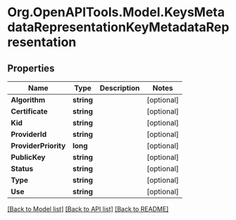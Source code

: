 # Org.OpenAPITools.Model.KeysMetadataRepresentationKeyMetadataRepresentation

## Properties

Name | Type | Description | Notes
------------ | ------------- | ------------- | -------------
**Algorithm** | **string** |  | [optional] 
**Certificate** | **string** |  | [optional] 
**Kid** | **string** |  | [optional] 
**ProviderId** | **string** |  | [optional] 
**ProviderPriority** | **long** |  | [optional] 
**PublicKey** | **string** |  | [optional] 
**Status** | **string** |  | [optional] 
**Type** | **string** |  | [optional] 
**Use** | **string** |  | [optional] 

[[Back to Model list]](../README.md#documentation-for-models) [[Back to API list]](../README.md#documentation-for-api-endpoints) [[Back to README]](../README.md)

